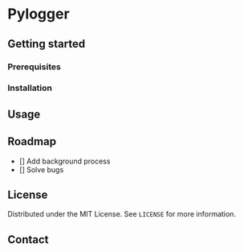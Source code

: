 # Pylogger

## Getting started

### Prerequisites
### Installation

## Usage

## Roadmap
- [] Add background process
- [] Solve bugs

## License
Distributed under the MIT License. See `LICENSE` for more information.
## Contact

